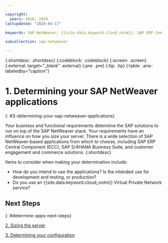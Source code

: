 ```yaml
---

copyright:
  years: 2018, 2020
lastupdated: "2020-04-17"

keywords: SAP NetWeaver, {{site.data.keyword.cloud_notm}}, SAP ERP Central Component, ECC, SAP S/4HANA Business Suite, SAP Certified

subcollection: sap-netweaver

---
```


{:shortdesc: .shortdesc}
{:codeblock: .codeblock}
{:screen: .screen}
{:external: target="_blank" .external}
{:pre: .pre}
{:tip: .tip}
{:table: .aria-labeledby="caption"}


# 1. Determining your SAP NetWeaver applications
{: #3-determining-your-sap-netweaver-applications}

Your business and functional requirements determine the SAP solutions to run on top of the SAP NetWeaver stack. Your requirements have an influence on how you size your server. There is a wide selection of SAP NetWeaver-based applications from which to choose, including SAP ERP Central Component (ECC), SAP S/4HANA Business Suite, and customer engagement and commerce solutions.
{:shortdesc}

Items to consider when making your determination include:
  * How do you intend to use the applications? Is the intended use for development and testing, or production?
  * Do you use an {{site.data.keyword.cloud_notm}} Virtual Private Network service?

## Next Steps
{: #determine-apps-next-steps}

  [2. Sizing the server](/docs/sap-netweaver?topic=sap-netweaver-size_the_server#size_the_server)

  [3. Determining your configuration](/docs/sap-netweaver?topic=sap-netweaver-determine_configuration#determine_configuration)
